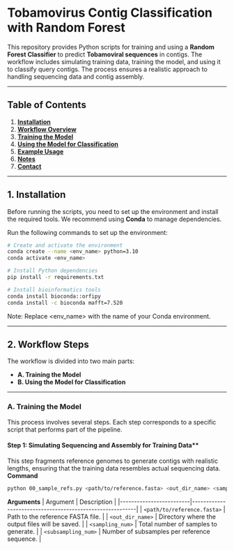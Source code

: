 # **Tobamovirus Contig Classification with Random Forest**

This repository provides Python scripts for training and using a **Random Forest Classifier** to predict **Tobamoviral sequences** in contigs. The workflow includes simulating training data, training the model, and using it to classify query contigs. The process ensures a realistic approach to handling sequencing data and contig assembly.

---

## **Table of Contents**
1. [**Installation**](#installation)
2. [**Workflow Overview**](#workflow-overview)
3. [**Training the Model**](#training-the-model)
4. [**Using the Model for Classification**](#using-the-model-for-classification)
5. [**Example Usage**](#example-usage)
6. [**Notes**](#notes)
7. [**Contact**](#contact)

---

## **1. Installation**
Before running the scripts, you need to set up the environment and install the required tools. We recommend using **Conda** to manage dependencies.  

Run the following commands to set up the environment:  

```bash
# Create and activate the environment
conda create --name <env_name> python=3.10
conda activate <env_name>

# Install Python dependencies
pip install -r requirements.txt

# Install bioinformatics tools
conda install bioconda::orfipy 
conda install -c bioconda mafft=7.520
```
Note: Replace <env_name> with the name of your Conda environment.

---

## **2. Workflow Steps**

The workflow is divided into two main parts:
  - **A. Training the Model**
  - **B. Using the Model for Classification**

---

### **A. Training the Model**

This process involves several steps. Each step corresponds to a specific script that performs part of the pipeline.

#### **Step 1: Simulating Sequencing and Assembly for Training Data****

This step fragments reference genomes to generate contigs with realistic lengths, ensuring that the training data resembles actual sequencing data.
**Command**
```bash
python 00_sample_refs.py <path/to/reference.fasta> <out_dir_name> <sampling_num> <subsampling_num> 
```
**Arguments**
| Argument                | Description                                              |
|-------------------------|----------------------------------------------------------|
| `<path/to/reference.fasta>` | Path to the reference FASTA file.                       |
| `<out_dir_name>`        | Directory where the output files will be saved.           |
| `<sampling_num>`        | Total number of samples to generate.                      |
| `<subsampling_num>`     | Number of subsamples per reference sequence.              |

